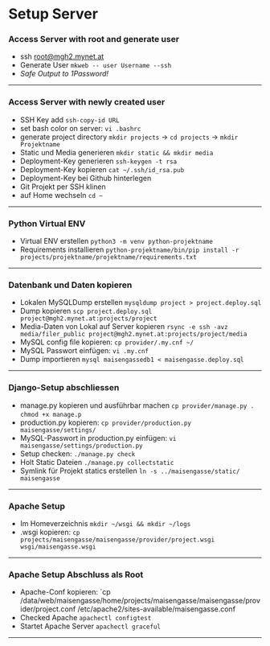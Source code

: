 # Setup Server 

### Access Server with root and generate user
- ssh root@mgh2.mynet.at
- Generate User `mkweb -- user Username --ssh`
- *Safe Output to 1Password!*
---

### Access Server with newly created user
- SSH Key add `ssh-copy-id URL`
- set bash color on server: `vi .bashrc`
- generate project directory `mkdir projects` -> `cd projects` -> `mkdir Projektname`
- Static und Media generieren `mkdir static && mkdir media`
- Deployment-Key generieren `ssh-keygen -t rsa`
- Deployment-Key kopieren `cat ~/.ssh/id_rsa.pub`
- Deployment-Key bei Github hinterlegen
- Git Projekt per SSH klinen
- auf Home wechseln `cd ~`
---

### Python Virtual ENV
- Virtual ENV erstellen `python3 -m venv python-projektname`
- Requirements installieren `python-projektname/bin/pip install -r projects/projektname/projektname/requirements.txt`
---

### Datenbank und Daten kopieren
- Lokalen MySQLDump erstellen `mysqldump project > project.deploy.sql`   
- Dump kopieren `scp project.deploy.sql project@mgh2.mynet.at:projects/project`
- Media-Daten von Lokal auf Server kopieren `rsync -e ssh -avz media/filer_public project@mgh2.mynet.at:projects/project/media`
- MySQL config file kopieren: `cp provider/.my.cnf ~/`
- MySQL Passwort einfügen: `vi .my.cnf`
- Dump importieren `mysql maisengassedb1 < maisengasse.deploy.sql` 
---

### Django-Setup abschliessen
- manage.py kopieren und ausführbar machen `cp provider/manage.py .`
   `chmod +x manage.p`
- production.py kopieren: `cp provider/production.py maisengasse/settings/`
- MySQL-Passwort in production.py einfügen: `vi maisengasse/settings/production.py`
- Setup checken: `./manage.py check`
- Holt Static Dateien  `./manage.py collectstatic`
- Symlink für Projekt statics erstellen `ln -s ../maisengasse/static/ maisengasse`
---

### Apache Setup
- Im Homeverzeichnis `mkdir ~/wsgi && mkdir ~/logs`
- .wsgi kopieren: `cp projects/maisengasse/maisengasse/provider/project.wsgi wsgi/maisengasse.wsgi`
---

### Apache Setup Abschluss als Root
- Apache-Conf kopieren: `cp /data/web/maisengasse/home/projects/maisengasse/maisengasse/provider/project.conf /etc/apache2/sites-available/maisengasse.conf
- Checked Apache `apachectl configtest`
- Startet Apache Server `apachectl graceful`
---
